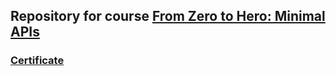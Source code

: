 ## Repository for course [From Zero to Hero: Minimal APIs](https://dometrain.com/course/from-zero-to-hero-minimal-apis-in-net-with-c/)

### [Certificate](https://github.com/matelko123/LibraryMinimalApi/blob/master/assets/certificate-of-completion-for-from-zero-to-hero-minimal-apis-in-net-with-c.pdf)
